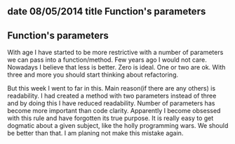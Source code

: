 date 08/05/2014
title Function's parameters
-----

<h2 id="reverse">Function's parameters</h2>

With age I have started to be more restrictive with a number of parameters we can pass into a function/method.
Few years ago I would not care. Nowadays I believe that less is better. Zero is ideal. One or two are ok.
With three and more you should start thinking about refactoring.


But this week I went to far in this. Main reason(if there are any others) is readability.
I had created a method with two parameters instead of three and
by doing this I have reduced readability. Number of parameters has become more important than code clarity.
Apparently I become obsessed with this rule and have forgotten its true purpose. It is really
easy to get dogmatic about a given subject, like the holly programming wars.
We should be better than that. I am planing not make this mistake again.




